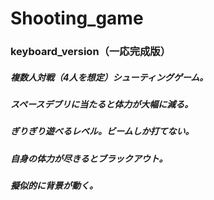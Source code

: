 # Shooting_game

### keyboard_version（一応完成版）
##### 複数人対戦（4人を想定）シューティングゲーム。
##### スペースデブリに当たると体力が大幅に減る。
##### ぎりぎり遊べるレベル。ビームしか打てない。
##### 自身の体力が尽きるとブラックアウト。
##### 擬似的に背景が動く。